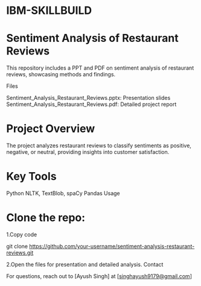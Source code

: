 # IBM-SKILLBUILD
# Sentiment Analysis of Restaurant Reviews

This repository includes a PPT and PDF on sentiment analysis of restaurant reviews, showcasing methods and findings.

Files

Sentiment_Analysis_Restaurant_Reviews.pptx: Presentation slides
Sentiment_Analysis_Restaurant_Reviews.pdf: Detailed project report

# Project Overview

The project analyzes restaurant reviews to classify sentiments as positive, negative, or neutral, providing insights into customer satisfaction.

# Key Tools

Python
NLTK, TextBlob, spaCy
Pandas
Usage

# Clone the repo:

1.Copy code

git clone https://github.com/your-username/sentiment-analysis-restaurant-reviews.git

2.Open the files for presentation and detailed analysis.
Contact

For questions, reach out to [Ayush Singh] at [singhayush9179@gmail.com]
